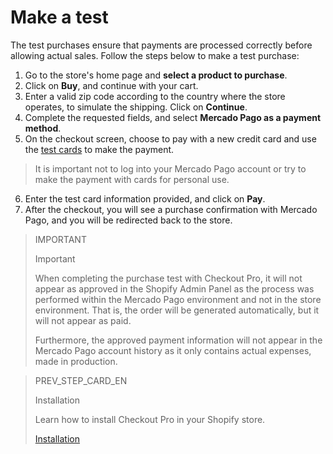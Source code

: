# Make a test

The test purchases ensure that payments are processed correctly before allowing actual sales. Follow the steps below to make a test purchase:

1. Go to the store's home page and **select a product to purchase**.
2. Click on **Buy**, and continue with your cart.
3. Enter a valid zip code according to the country where the store operates, to simulate the shipping. Click on **Continue**.
4. Complete the requested fields, and select **Mercado Pago as a payment method**.
5. On the checkout screen, choose to pay with a new credit card and use the [test cards](/docs/shopify/test-cards) to make the payment.

> It is important not to log into your Mercado Pago account or try to make the payment with cards for personal use.

6. Enter the test card information provided, and click on **Pay**.
7. After the checkout, you will see a purchase confirmation with Mercado Pago, and you will be redirected back to the store.

> IMPORTANT
>
> Important
>
> When completing the purchase test with Checkout Pro, it will not appear as approved in the Shopify Admin Panel as the process was performed within the Mercado Pago environment and not in the store environment. That is, the order will be generated automatically, but it will not appear as paid.
>
> Furthermore, the approved payment information will not appear in the Mercado Pago account history as it only contains actual expenses, made in production.

> PREV_STEP_CARD_EN
>
> Installation
>
> Learn how to install Checkout Pro in your Shopify store.
>
> [Installation](/developers/en/docs/shopify/installation)

